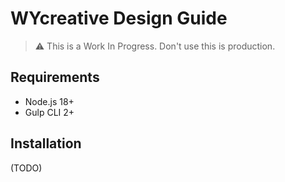 # WYcreative Design Guide

> ⚠️ This is a Work In Progress. Don't use this is production.

## Requirements

- Node.js 18+
- Gulp CLI 2+

## Installation

(TODO)
